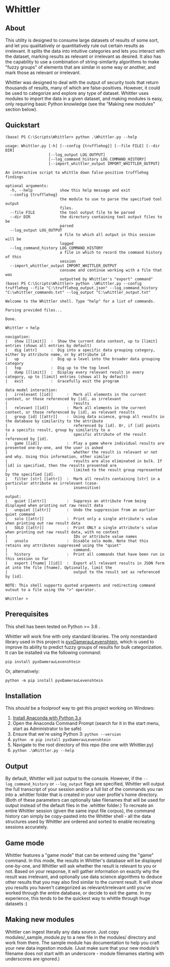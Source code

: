 # Whittler

## About

This utility is designed to consume large datasets of results of some sort, and let you qualitatively or quantitatively rule out certain results as irrelevant. It splits the data into intuitive categories and lets you interact with the dataset, marking results as relevant or irrelevant as desired. It also has the capability to use a combination of string-similarity algorithms to make "fuzzy groups" of elements that are similar in some way or another, and mark those as relevant or irrelevant.

Whittler was designed to deal with the output of security tools that return thousands of results, many of which are false-positives. However, it could be used to categorize and explore any type of dataset. Whittler uses modules to import the data in a given dataset, and making modules is easy, only requiring basic Python knowledge (see the "Making new modules" section below).

## Quickstart

```
(base) PS C:\Scripts\Whittler> python .\Whittler.py --help
 
usage: Whittler.py [-h] [--config {trufflehog}] [--file FILE] [--dir DIR]
                   [--log_output LOG_OUTPUT]
                   [--log_command_history LOG_COMMAND_HISTORY]
                   [--import_whittler_output IMPORT_WHITTLER_OUTPUT]

An interactive script to whittle down false-positive trufflehog findings

optional arguments:
  -h, --help            show this help message and exit
  --config {trufflehog}
                        the module to use to parse the specified tool output
                        files.
  --file FILE           the tool output file to be parsed
  --dir DIR             the directory containing tool output files to be
                        parsed
  --log_output LOG_OUTPUT
                        a file to which all output in this session will be
                        logged
  --log_command_history LOG_COMMAND_HISTORY
                        a file in which to record the command history of this
                        session
  --import_whittler_output IMPORT_WHITTLER_OUTPUT
                        consume and continue working with a file that was
                        outputted by Whittler's "export" command"
(base) PS C:\Scripts\Whittler> python .\Whittler.py --config trufflehog --file "C:\trufflehog_output.json" --log_command_history "C:\whittler_commands.txt" --log_output "C:\whittler_output.txt"

Welcome to the Whittler shell. Type "help" for a list of commands.

Parsing provided files...

Done.

Whittler > help

navigation:
|   show [[limit]]  :  Show the current data context, up to [limit] entries (shows all entries by default)
|   dig [attr]      :  Dig into a specific data grouping category, either by attribute name, or by attribute id
|   up              :  Dig up a level into the broader data grouping category
|   top             :  Dig up to the top level
|   dump [[limit]]  :  Display every relevant result in every category, up to [limit] entries (shows all by default)
|   exit            :  Gracefully exit the program

data model interaction:
|   irrelevant [[id]]      :  Mark all elements in the current context, or those referenced by [id], as irrelevant
|                             results
|   relevant [[id]]        :  Mark all elements in the current context, or those referenced by [id], as relevant results
|   group [id] [[attr]]    :  Using data science, group all results in the database by similarity to the attribute
|                             referenced by [id]. Or, if [id] points to a specific result, group by similarity to a
|                             specific attribute of the result referenced by [id].
|   game [[id]]            :  Play a game where individual results are presented one-by-one, and the user is asked
|                             whether the result is relevant or not and why. Using this information, other similar
|                             results are also eliminated in bulk. If [id] is specified, then the results presented are
|                             limited to the result group represented by the specified [id].
|   filter [str] [[attr]]  :  Mark all results containing [str] in a particular attribute as irrelevant (case-
|                             insensitive)

output:
|   quiet [[attr]]         :  Suppress an attribute from being displayed when printing out raw result data
|   unquiet [[attr]]       :  Undo the suppression from an earlier quiet command
|   solo [[attr]]          :  Print only a single attribute's value when printing out raw result data
|   SOLO [[attr]]          :  Print ONLY a single attribute's value when printing out raw result data, with no context
|                             IDs or attribute value names
|   unsolo                 :  Disable solo mode. Note that this retains any attributes suppressed using the "quiet"
|                             command.
|   history                :  Print all commands that have been run in this session so far
|   export [fname] [[id]]  :  Export all relevant results in JSON form at into the file [fname]. Optionally, limit the
|                             output to the result set as referenced by [id].

NOTE: This shell supports quoted arguments and redirecting command outout to a file using the ">" operator.

Whittler > 
```

## Prerequisites

This shell has been tested on Python >= 3.6 .

Whittler will work fine with only standard libraries. The only nonstandard library used in this project is [pyxDamerauLevenshtein](https://github.com/gfairchild/pyxDamerauLevenshtein), which is used to improve its ability to predict fuzzy groups of results for bulk categorization. It can be installed via the following command:

```
pip install pyxDamerauLevenshtein
```

Or, alternatively:

```
python -m pip install pyxDamerauLevenshtein
```

## Installation

This *should* be a foolproof way to get this project working on Windows:

1. [Install Anaconda with Python 3.x](https://www.anaconda.com/products/individual)
2. Open the Anaconda Command Prompt (search for it in the start menu, start as Administrator to be safe)
3. Ensure that we're using Python 3: `python --version`
4. `python -m pip install pyxDamerauLevenshtein`
5. Navigate to the root directory of this repo (the one with Whittler.py)
6. `python .\Whittler.py --help`

## Output

By default, Whittler will just output to the console. However, if the `--log_command_history` or `--log_output` flags are specified, Whittler will output the full transcript of your session and/or a full list of the commands you ran into a .whittler folder that is created in your user profile's home directory. (Both of these parameters can optionally take filenames that will be used for output instead of the default files in the .whittler folder.) To recreate an entire Whittler session (given the same input file corpus), the command history can simply be copy-pasted into the Whittler shell - all the data structures used by Whittler are ordered and sorted to enable recreating sessions accurately.

## Game mode

Whittler features a "game mode" that can be entered using the "game" command. In this mode, the results in Whittler's database will be displayed one-by-one, and Whittler will ask whether the result is relevant to you or not. Based on your response, it will gather information on exactly why the result was irrelevant, and optionally use data science algorithms to deduce other results that you may also find similar to the current result. It will show you results you haven't categorized as relevant/irrelevant until you've worked through the entire database, or decide to exit the game. In my experience, this tends to be the quickest way to whittle through huge datasets :)

## Making new modules

Whittler can ingest literally any data source. Just copy modules/_sample_module.py to a new file in the modules/ directory and work from there. The sample module has documentation to help you craft your new data ingestion module. (Just make sure that your new module's filename does not start with an underscore - module filenames starting with underscores are ignored.)